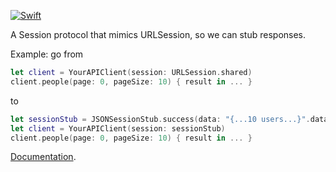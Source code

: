 [![Swift](https://github.com/janodevorg/Session/actions/workflows/swift.yml/badge.svg)](https://github.com/janodevorg/Session/actions/workflows/swift.yml)

A Session protocol that mimics URLSession, so we can stub responses. 

Example: go from
```swift
let client = YourAPIClient(session: URLSession.shared)
client.people(page: 0, pageSize: 10) { result in ... }
```
to
```swift
let sessionStub = JSONSessionStub.success(data: "{...10 users...}".data(using: .utf8), url: someURL)
let client = YourAPIClient(session: sessionStub)
client.people(page: 0, pageSize: 10) { result in ... }
```

[Documentation](https://janodevorg.github.io/Session/documentation/session/).
